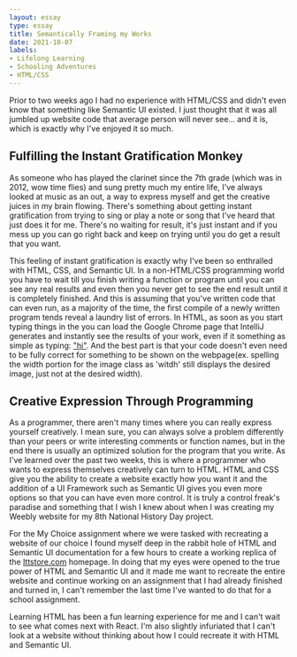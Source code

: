 ```yaml
---
layout: essay
type: essay
title: Semantically Framing my Works
date: 2021-10-07
labels:
- Lifelong Learning
- Schooling Adventures
- HTML/CSS
---
```


Prior to two weeks ago I had no experience with HTML/CSS and didn't even know that something like Semantic UI existed. I just thought that it was all jumbled up website code that average person will never see... and it is, which is exactly why I've enjoyed it so much. 

## Fulfilling the Instant Gratification Monkey
As someone who has played the clarinet since the 7th grade (which was in 2012, wow time flies) and sung pretty much my entire life, I've always looked at music as an out, a way to express myself and get the creative juices in my brain flowing. There's something about getting instant gratification from trying to sing or play a note or song that I've heard that just does it for me. There's no waiting for result, it's just instant and if you mess up you can go right back and keep on trying until you do get a result that you want.

This feeling of instant gratification is exactly why I've been so enthralled with HTML, CSS, and Semantic UI. In a non-HTML/CSS programming world you have to wait till you finish writing a function or program until you can see any real results and even then you never get to see the end result until it is completely finished. And this is assuming that you've written code that can even run, as a majority of the time, the first compile of a newly written program tends reveal a laundry list of errors. In HTML, as soon as you start typing things in the <body> you can load the Google Chrome page that IntelliJ generates and instantly see the results of your work, even if it something as simple as typing: ["hi"](https://imgur.com/AQz98tu). And the best part is that your code doesn't even need to be fully correct for something to be shown on the webpage(ex. spelling the width portion for the image class as 'witdh' still displays the desired image, just not at the desired width). 

## Creative Expression Through Programming
As a programmer, there aren't many times where you can really express yourself creatively. I mean sure, you can always solve a problem differently than your peers or write interesting comments or function names, but in the end there is usually an optimized solution for the program that you write. As I've learned over the past two weeks, this is where a programmer who wants to express themselves creatively can turn to HTML. HTML and CSS give you the ability to create a website exactly how you want it and the addition of a UI Framework such as Semantic UI gives you even more options so that you can have even more control. It is truly a control freak's paradise and something that I wish I knew about when I was creating my Weebly website for my 8th National History Day project.

For the My Choice assignment where we were tasked with recreating a website of our choice I found myself deep in the rabbit hole of HTML and Semantic UI documentation for a few hours to create a working replica of the [lttstore.com](https://www.lttstore.com) homepage. In doing that my eyes were opened to the true power of HTML and Semantic UI and it made me want to recreate the entire website and continue working on an assignment that I had already finished and turned in, I can't remember the last time I've wanted to do that for a school assignment.

Learning HTML has been a fun learning experience for me and I can't wait to see what comes next with React. I'm also slightly infuriated that I can't look at a website without thinking about how I could recreate it with HTML and Semantic UI.